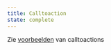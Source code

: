 ```yaml
---
title: Calltoaction
state: complete
---
```

Zie [voorbeelden](?p=viewall-examples-calltoaction) van calltoactions
